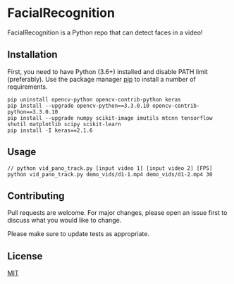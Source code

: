 # FacialRecognition

FacialRecognition is a Python repo that can detect faces in a video!

## Installation

First, you need to have Python (3.6+) installed and disable PATH limit (preferably).
Use the package manager [pip](https://pip.pypa.io/en/stable/) to install a number of requirements.

```
pip uninstall opencv-python opencv-contrib-python keras
pip install --upgrade opencv-python==3.3.0.10 opencv-contrib-python==3.3.0.10 
pip install --upgrade numpy scikit-image imutils mtcnn tensorflow shutil matplotlib scipy scikit-learn
pip install -I keras==2.1.6
```

## Usage

```
// python vid_pano_track.py [input video 1] [input video 2] [FPS]
python vid_pano_track.py demo_vids/d1-1.mp4 demo_vids/d1-2.mp4 30
```

## Contributing
Pull requests are welcome. For major changes, please open an issue first to discuss what you would like to change.

Please make sure to update tests as appropriate.

## License
[MIT](https://choosealicense.com/licenses/mit/)
